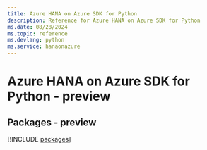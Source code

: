 ```yaml
---
title: Azure HANA on Azure SDK for Python
description: Reference for Azure HANA on Azure SDK for Python
ms.date: 08/28/2024
ms.topic: reference
ms.devlang: python
ms.service: hanaonazure
---
```

# Azure HANA on Azure SDK for Python - preview
## Packages - preview
[!INCLUDE [packages](hana-on-azure-index.md)]